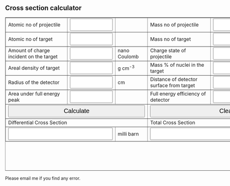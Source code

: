 <style>
#calc{width:980px;height:500px;}
#btn{width:100%;height:40px;font-size:20px;}
</style>
## Cross section calculator
<form Name="calc">
<table id="calc" border=1>
<tr>
<td colspan=1> Atomic no of projectile</td> <td colspan=1><input id="btn" name="disZproj" onkeypress="return event.charCode >= 42 && event.charCode <= 57" type="text"></td>
<!--<td style="displayZproj:none"><input name="M" type="number"></td>-->
<td colspan=1></td>
<td colspan=1>Mass no of projectile</td> <td colspan=1><input id="btn" name="disAproj" onkeypress="return event.charCode >= 42 && event.charCode <= 57" type="text"></td>
<td colspan=1></td>
</tr>
 
<tr>
<td colspan=1>Atomic no of target</td> <td colspan=1><input id="btn" name="disZtarget" onkeypress="return event.charCode >= 42 && event.charCode <= 57" type="text"></td>
<td colspan=1></td>
<td colspan=1>Mass no of target</td><td colspan=1><input id="btn" name="disAtarget" onkeypress="return event.charCode >= 42 && event.charCode <= 57" type="text"></td>
<td colspan=1></td>
</tr>

<tr>
<td colspan=1>Amount of charge incident on the target</td> <td colspan=1><input id="btn" name="disCharge" onkeypress="return event.charCode >= 42 && event.charCode <= 57" type="text"></td>
<td colspan=1>nano Coulomb</td>
<td colspan=1>Charge state of projectile</td> <td colspan=1><input id="btn" name="disChargeState" onkeypress="return event.charCode >= 42 && event.charCode <= 57" type="text"></td>
<td colspan=1>In terms of charge on electon</td>
</tr>

<tr>
<td colspan=1>Areal density of target</td><td colspan=1><input id="btn" name="disAreal" onkeypress="return event.charCode >= 42 && event.charCode <= 57" type="text"></td>
 <td colspan=1>g cm<sup>-3</sup></td>
<td colspan=1>Mass % of nuclei in the target</td><td colspan=1><input id="btn" name="disPercent" onkeypress="return event.charCode >= 42 && event.charCode <= 57" type="text"></td>
<td colspan=1>%</td>
</tr>

<tr>
<td colspan=1>Radius of the detector</td><td colspan=1><input id="btn" name="disRadius" onkeypress="return event.charCode >= 42 && event.charCode <= 57" type="text"></td>
<td colspan=1>cm</td>
<td colspan=1>Distance of detector surface from target</td><td colspan=1><input id="btn" name="disDistance" onkeypress="return event.charCode >= 42 && event.charCode <= 57" type="text"></td>
<td colspan=1>cm</td>
</tr>

<tr>
<td colspan=1>Area under full energy peak</td><td colspan=1><input id="btn" name="disArea" onkeypress="return event.charCode >= 42 && event.charCode <= 57" type="text"></td>
<td colspan=1></td>
<td colspan=1>Full energy efficiency of detector</td><td colspan=1><input id="btn" name="disEff" onkeypress="return event.charCode >= 42 && event.charCode <= 57" type="text"></td>
<td colspan=1></td>
</tr>

<tr>
<td colspan=3><input id="btn" type=button value="Calculate"
 OnClick="calc.disDiffCross.value=(
 calc.disArea.value*
 calc.disChargeState.value*1.6e-19*
 100.0*calc.disAtarget.value
 /
 (calc.disCharge.value*1.0e-9*
 calc.disAreal.value*calc.disPercent.value*
 6.022e23*calc.disEff.value*1.0e-27*
 2.0*3.14159*(1-calc.disDistance.value/(Math.sqrt(
                                                                                    Math.pow(calc.disRadius.value,2)+
                                                                                    Math.pow(calc.disDistance.value,2)
                                                                                   ))))).toPrecision(6),
calc.disTotalCross.value=(4.0*3.14159*calc.disDiffCross.value).toPrecision(6)"></td>
<td colspan=3><input id="btn" type=button value="Clear" 
OnClick="calc.disDiffCross.value=' ',
                calc.disTotalCross.value=' ',
                calc.disZproj.value=' ',
                calc.disAproj.value=' ',
                calc.disZtarget.value=' ',
                calc.disAtarget.value=' ',
                calc.disArea.value=' ',
                calc.disChargeState.value=' ',
                calc.disCharge.value=' ',
                calc.disAreal.value=' ',
                calc.disPercent.value=' ',
                calc.disEff.value=' ',
                calc.disDistance.value=' ',
                calc.disRadius.value=' ',
                calc.disDistance.value=' '"></td>
</tr>
<tr><td colspan=3>Differential Cross Section</td><td colspan=4>Total Cross Section</td>
</tr>

<tr>
<td colspan=2><input id="btn" name="disDiffCross" onkeypress="return event.charCode >= 42 && event.charCode <= 57" type="text"></td>
<td colspan=1>milli barn</td>
<td colspan=2><input id="btn" name="disTotalCross" onkeypress="return event.charCode >= 42 && event.charCode <= 57" type="text"></td>
<td colspan=2>milli barn</td>

</tr>
</table>
</form>

Please email me if you find any error.
